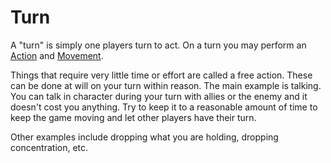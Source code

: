 # Turn

A "turn" is simply one players turn to act. On a turn you may perform an [Action](Action.md) and [Movement](Movement.md).

Things that require very little time or effort are called a free action. These can be done at will on your turn within reason. The main example is talking. You can talk in character during your turn with allies or the enemy and it doesn't cost you anything.
	Try to keep it to a reasonable amount of time to keep the game moving and let other players have their turn.

Other examples include dropping what you are holding, dropping concentration, etc.